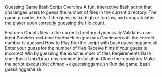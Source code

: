 Guessing Game Bash Script
Overview
A fun, interactive Bash script that challenges users to guess the number of files in the current directory. The game provides hints if the guess is too high or too low, and congratulates the player upon correctly guessing the file count.

Features
Counts files in the current directory dynamically
Validates user input
Provides real-time feedback on guesses
Continues until the correct number is guessed
How to Play
Run the script with bash guessinggame.sh
Enter your guess for the number of files
Receive hints if your guess is incorrect
Win by guessing the exact number of files
Requirements
Bash shell
Basic Unix/Linux environment
Installation
Clone the repository
Make the script executable: chmod +x guessinggame.sh
Run the game: bash guessinggame.sh
